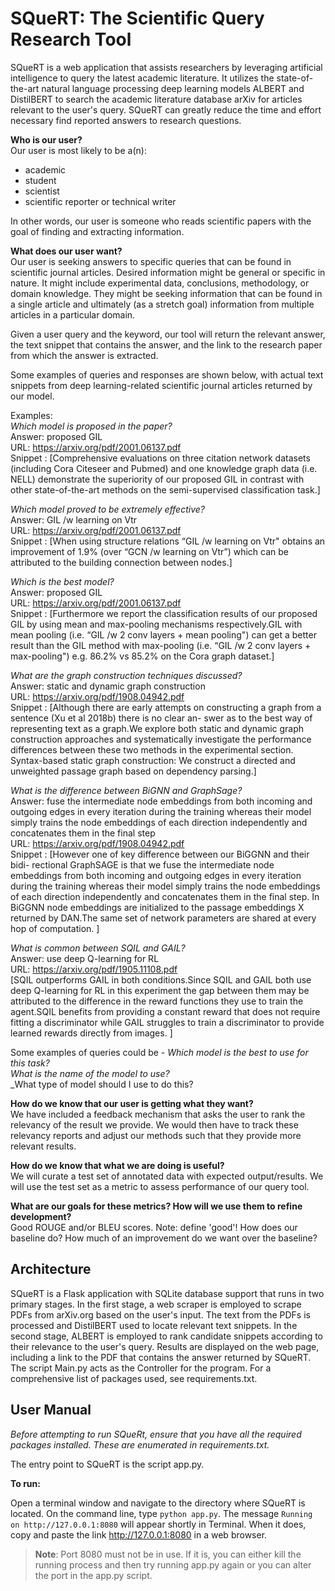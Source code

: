 # SQueRT: The Scientific Query Research Tool

SQueRT is a web application that assists researchers by leveraging artificial intelligence to query the latest academic literature. It utilizes the state-of-the-art natural language processing deep learning models ALBERT and DistilBERT to search the academic literature database arXiv for articles  relevant to the user's query. SQueRT can greatly reduce the time and effort necessary find reported answers to research questions.

**Who is our user?**\
Our user is most likely to be a(n):
* academic
* student
* scientist
* scientific reporter or technical writer

In other words, our user is someone who reads scientific papers with the goal of finding and extracting information.

**What does our user want?**\
Our user is seeking answers to specific queries that can be found in scientific journal articles. Desired information might be general or specific in nature. It might include experimental data, conclusions, methodology, or domain knowledge. They might be seeking information that can be found in a single article and ultimately (as a stretch goal) information from multiple articles in a particular domain.

Given a user query and the keyword, our tool will return the relevant answer, the text snippet that contains the answer, and the link to the research paper from which the answer is extracted.


  Some examples of queries and responses are shown below, with actual text snippets from deep learning-related scientific journal articles returned by our model.

Examples:\
_Which model is proposed in the paper?_\
Answer: proposed GIL \
URL: https://arxiv.org/pdf/2001.06137.pdf \
Snippet : [Comprehensive evaluations on three citation network datasets (including Cora  Citeseer  and Pubmed) and one knowledge graph data (i.e.  NELL) demonstrate the superiority of our proposed GIL in contrast with other state-of-the-art methods on the semi-supervised classification task.]

_Which model proved to be extremely effective?_\
Answer: GIL /w learning on Vtr \
URL: https://arxiv.org/pdf/2001.06137.pdf \
Snippet : [When using structure relations  “GIL /w learning on Vtr" obtains an improvement of 1.9% (over “GCN /w learning on Vtr”)  which can be attributed to the building connection between nodes.]

_Which is the best model?_\
Answer: proposed GIL \
URL: https://arxiv.org/pdf/2001.06137.pdf \
Snippet : [Furthermore  we report the classification results of our proposed GIL by using mean and max-pooling mechanisms  respectively.GIL with mean pooling (i.e.  “GIL /w 2 conv layers + mean pooling") can get a better result than the GIL method with max-pooling (i.e.  “GIL /w 2 conv layers + max-pooling")  e.g.  86.2% vs 85.2% on the Cora graph dataset.]

_What are the graph construction techniques discussed?_\
Answer: static and dynamic graph construction \
URL: https://arxiv.org/pdf/1908.04942.pdf \
Snippet : [Although there are early attempts on constructing a graph from a sentence (Xu et al  2018b)  there is no clear an- swer as to the best way of representing text as a graph.We explore both static and dynamic graph construction approaches  and systematically investigate the performance differences between these two methods in the experimental section. Syntax-based static graph construction: We construct a directed and unweighted passage graph based on dependency parsing.]

_What is the difference between BiGNN and GraphSage?_\
Answer: fuse the intermediate node embeddings from both incoming and outgoing edges in every iteration during the training  whereas their model simply trains the node embeddings of each direction independently and concatenates them in the final step \
URL: https://arxiv.org/pdf/1908.04942.pdf \
Snippet : [However  one of key difference between our BiGGNN and their bidi- rectional GraphSAGE is that we fuse the intermediate node embeddings from both incoming and outgoing edges in every iteration during the training  whereas their model simply trains the node embeddings of each direction independently and concatenates them in the final step. In BiGGNN  node embeddings are initialized to the passage embeddings X returned by DAN.The same set of network parameters are shared at every hop of computation.
]

_What is common between SQIL and GAIL?_\
Answer: use deep Q-learning for RL \
URL: https://arxiv.org/pdf/1905.11108.pdf \
[SQIL outperforms GAIL in both conditions.Since SQIL and GAIL both use deep Q-learning for RL in this experiment  the gap between them may be attributed to the difference in the reward functions they use to train the agent.SQIL benefits from providing a constant reward that does not require fitting a discriminator  while GAIL struggles to train a discriminator to provide learned rewards directly from images.
]

Some examples of queries could be - 
_Which model is the best to use for this task?_\
_What is the name of the model to use?_ \
_What type of model should I use to do this?

**How do we know that our user is getting what they want?**\
We have included a feedback mechanism that asks the user to rank the relevancy of the result we provide. We would then have to track these relevancy reports and adjust our methods such that they provide more relevant results.

**How do we know that what we are doing is useful?**\
We will curate a test set of annotated data with expected output/results. We will use the test set as a metric to assess performance of our query tool. 

**What are our goals for these metrics? How will we use them to refine development?**\
Good ROUGE and/or BLEU scores. Note: define 'good'! How does our baseline do? How much of an improvement do we want over the baseline?

## Architecture
SQueRT is a Flask application with SQLite database support that runs in two primary stages. In the first stage, a web scraper is employed to scrape PDFs from arXiv.org based on the user's input. The text from the PDFs is processed and DistilBERT used to locate relevant text snippets. In the second stage, ALBERT is employed to rank candidate snippets according to their relevance to the user's query. Results are displayed on the web page, including a link to the PDF that contains the answer returned by SQueRT. The script Main.py acts as the Controller for the program. For a comprehensive list of packages used, see requirements.txt.

## User Manual
_Before attempting to run SQueRt, ensure that you have all the required packages installed. These are enumerated in requirements.txt._

The entry point to SQueRT is the script app.py.

**To run:**

Open a terminal window and navigate to the directory where SQueRT is located. On the command line, type ```python app.py```. The message ```Running on http://127.0.0.1:8080``` will appear shortly in Terminal. When it does, copy and paste the link http://127.0.0.1:8080 in a web browser.

> **Note**: Port 8080 must not be in use. If it is, you can either kill the running process and then try running app.py again or you can alter the port in the app.py script.
	
